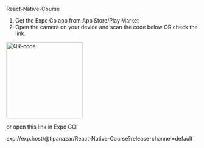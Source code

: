 React-Native-Course

1. Get the Expo Go app from App Store/Play Market
2. Open the camera on your device and scan the code below OR check the link.

<img src="https://qr.expo.dev/expo-go?owner=tipanazar&slug=React-Native-Course&releaseChannel=default&host=exp.host" height="200px" alt="QR-code"/>

<p>or open this link in Expo GO:</p>
<p>exp://exp.host/@tipanazar/React-Native-Course?release-channel=default</p>
